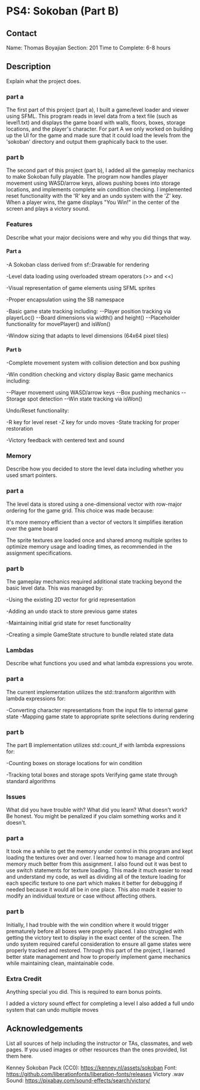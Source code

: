 # PS4: Sokoban (Part B)

## Contact
Name: Thomas Boyajian
Section: 201
Time to Complete: 6-8 hours


## Description
Explain what the project does.

### part a

The first part of this project (part a), I built a game/level loader and viewer
using SFML. This program reads in level data from a text file (such as level1.txt)
and displays the game board with walls, floors, boxes, storage locations, and
the player's character. For part A we only worked on building up the UI for the
game and made sure that it could load the levels from the 'sokoban' directory
and output them graphically back to the user.

### part b

The second part of this project (part b), I added all the gameplay mechanics to make Sokoban fully playable. The program now handles player movement using WASD/arrow keys, allows pushing boxes into storage locations, and implements complete win condition checking. I implemented reset functionality with the 'R' key and an undo system with the 'Z' key. When a player wins, the game displays "You Win!" in the center of the screen and plays a victory sound.

### Features
Describe what your major decisions were and why you did things that way.

#### Part a

-A Sokoban class derived from sf::Drawable for rendering

-Level data loading using overloaded stream operators (>> and <<)

-Visual representation of game elements using SFML sprites

-Proper encapsulation using the SB namespace

-Basic game state tracking including:
--Player position tracking via playerLoc()
--Board dimensions via width() and height()
--Placeholder functionality for movePlayer() and isWon()

-Window sizing that adapts to level dimensions (64x64 pixel tiles)

#### Part b

-Complete movement system with collision detection and box pushing

-Win condition checking and victory display
Basic game mechanics including:

--Player movement using WASD/arrow keys
--Box pushing mechanics
--Storage spot detection
--Win state tracking via isWon()


Undo/Reset functionality:

-R key for level reset
-Z key for undo moves
-State tracking for proper restoration


-Victory feedback with centered text and sound

### Memory
Describe how you decided to store the level data including whether you used smart pointers.

### part a

The level data is stored using a one-dimensional vector with row-major ordering for the game grid. This choice was made because:

It's more memory efficient than a vector of vectors
It simplifies iteration over the game board

The sprite textures are loaded once and shared among multiple sprites to optimize memory usage and loading times, as recommended in the assignment specifications.

### part b

The gameplay mechanics required additional state tracking beyond the basic level data. This was managed by:

-Using the existing 2D vector for grid representation

-Adding an undo stack to store previous game states

-Maintaining initial grid state for reset functionality

-Creating a simple GameState structure to bundle related state data

### Lambdas
Describe what <algorithm> functions you used and what lambda expressions you wrote.

### part a

The current implementation utilizes the std::transform algorithm with lambda expressions for:

-Converting character representations from the input file to internal game state
-Mapping game state to appropriate sprite selections during rendering

### part b

The part B implementation utilizes std::count_if with lambda expressions for:

-Counting boxes on storage locations for win condition

-Tracking total boxes and storage spots
Verifying game state through standard algorithms

### Issues
What did you have trouble with?  What did you learn?  What doesn't work?  Be honest.  You might be penalized if you claim something works and it doesn't.

### part a

It took me a while to get the memory under control in this program
and kept loading the textures over and over. I learned how to manage and control
memory much better from this assignment. I also found out it was best to
use switch statements for texture loading. This made it much easier
to read and understand my code, as well as dividing all of the texture
loading for each specific texture to one part which makes it better for
debugging if needed because it would all be in one place. This also made
it easier to modify an individual texture or case without affecting others.

### part b

Initially, I had trouble with the win condition where it would trigger prematurely before all boxes were properly placed. I also struggled with getting the victory text to display in the exact center of the screen. The undo system required careful consideration to ensure all game states were properly tracked and restored. Through this part of the project, I learned better state management and how to properly implement game mechanics while maintaining clean, maintainable code.

### Extra Credit
Anything special you did.  This is required to earn bonus points.

I added a victory sound effect for completing a level
I also added a full undo system that can undo multiple moves

## Acknowledgements
List all sources of help including the instructor or TAs, classmates, and web pages.
If you used images or other resources than the ones provided, list them here.

Kenney Sokoban Pack (CC0): https://kenney.nl/assets/sokoban
Font: https://github.com/liberationfonts/liberation-fonts/releases
Victory .wav Sound: https://pixabay.com/sound-effects/search/victory/

